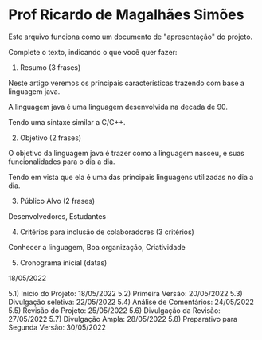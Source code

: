 # Prof Ricardo de Magalhães Simões

Este arquivo funciona como um documento de "apresentação" do projeto.

Complete o texto, indicando o que você quer fazer:

1) Resumo (3 frases)

Neste artigo veremos os principais características trazendo com base a linguagem java. 

A linguagem java é uma linguagem desenvolvida na decada de 90.

Tendo uma sintaxe similar a C/C++.

2) Objetivo (2 frases)

O objetivo da linguagem java é trazer como a linguagem nasceu, e suas funcionalidades para o dia a dia. 

Tendo em vista que ela é uma das principais linguagens utilizadas no dia a dia.

3) Público Alvo (2 frases)

Desenvolvedores, Estudantes 

4) Critérios para inclusão de colaboradores (3 critérios)

Conhecer a linguagem, Boa organização, Criatividade

5) Cronograma inicial (datas)

18/05/2022

5.1) Início do Projeto:  18/05/2022
5.2) Primeira Versão:  20/05/2022
5.3) Divulgação seletiva:  22/05/2022
5.4) Análise de Comentários:  24/05/2022
5.5) Revisão do Projeto:  25/05/2022
5.6) Divulgação da Revisão: 27/05/2022 
5.7) Divulgação Ampla:  28/05/2022
5.8) Preparativo para Segunda Versão:  30/05/2022
